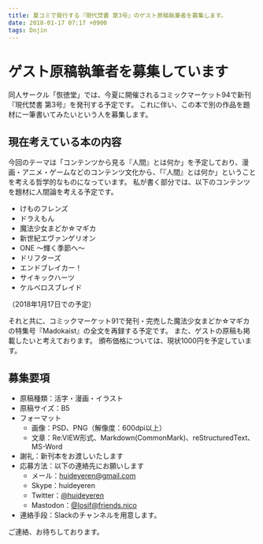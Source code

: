```yaml
---
title: 夏コミで発行する『現代焚書 第3号』のゲスト原稿執筆者を募集します。
date: 2018-01-17 07:17 +0900
tags: Dojin
---
```

# ゲスト原稿執筆者を募集しています

同人サークル「恢徳堂」では、今夏に開催されるコミックマーケット94で新刊『現代焚書 第3号』を発刊する予定です。
これに伴い、この本で別の作品を題材に一筆書いてみたいという人を募集します。

## 現在考えている本の内容

今回のテーマは「コンテンツから見る『人間』とは何か」を予定しており、漫画・アニメ・ゲームなどのコンテンツ文化から、「『人間』とは何か」ということを考える哲学的なものになっています。
私が書く部分では、以下のコンテンツを題材に人間論を考える予定です。

- けものフレンズ
- ドラえもん
- 魔法少女まどか☆マギカ
- 新世紀エヴァンゲリオン
- ONE 〜輝く季節へ〜
- ドリフターズ
- エンドブレイカー！
- サイキックハーツ
- ケルベロスブレイド

（2018年1月17日での予定）

それと共に、コミックマーケット91で発刊・完売した魔法少女まどか☆マギカの特集号『Madokaist』の全文を再録する予定です。
また、ゲストの原稿も掲載したいと考えております。
頒布価格については、現状1000円を予定しています。

## 募集要項

- 原稿種類：活字・漫画・イラスト
- 原稿サイズ：B5
- フォーマット
  - 画像：PSD、PNG（解像度：600dpi以上）
  - 文章：Re:VIEW形式、Markdown(CommonMark)、reStructuredText、MS-Word
- 謝礼：新刊本をお渡しいたします
- 応募方法：以下の連絡先にお願いします
  - メール：<a href="mailto:huideyeren@gmail.com">huideyeren@gmail.com</a>
  - Skype：huideyeren
  - Twitter：[@huideyeren](https://twitter.com/huideyeren)
  - Mastodon：[@Iosif@friends.nico](https://friends.nico/@Iosif)
- 連絡手段：Slackのチャンネルを用意します。

ご連絡、お待ちしております。